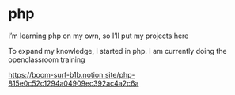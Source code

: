 # php
I’m learning php on my own, so I’ll put my projects here

To expand my knowledge, I started in php. I am currently doing the openclassroom training

https://boom-surf-b1b.notion.site/php-815e0c52c1294a04909ec392ac4a2c6a
